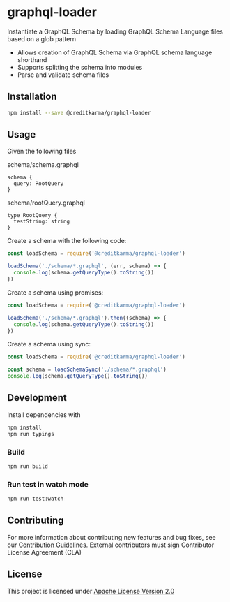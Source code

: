 # graphql-loader

Instantiate a GraphQL Schema by loading GraphQL Schema Language files based on a glob pattern

* Allows creation of GraphQL Schema via GraphQL schema language shorthand
* Supports splitting the schema into modules
* Parse and validate schema files

## Installation

```sh
npm install --save @creditkarma/graphql-loader
```

## Usage

Given the following files

schema/schema.graphql

```
schema {
  query: RootQuery
}
```

schema/rootQuery.graphql

```
type RootQuery {
  testString: string
}
```

Create a schema with the following code:

```js
const loadSchema = require('@creditkarma/graphql-loader')

loadSchema('./schema/*.graphql', (err, schema) => {
  console.log(schema.getQueryType().toString())
})
```

Create a schema using promises:

```js
const loadSchema = require('@creditkarma/graphql-loader')

loadSchema('./schema/*.graphql').then((schema) => {
  console.log(schema.getQueryType().toString())
})
```

Create a schema using sync:

```js
const loadSchema = require('@creditkarma/graphql-loader')

const schema = loadSchemaSync('./schema/*.graphql')
console.log(schema.getQueryType().toString())

```

## Development

Install dependencies with

```sh
npm install
npm run typings
```

### Build

```sh
npm run build
```


### Run test in watch mode

```sh
npm run test:watch
```

## Contributing
For more information about contributing new features and bug fixes, see our [Contribution Guidelines](https://github.com/creditkarma/CONTRIBUTING.md).
External contributors must sign Contributor License Agreement (CLA)

## License
This project is licensed under [Apache License Version 2.0](./LICENSE)
